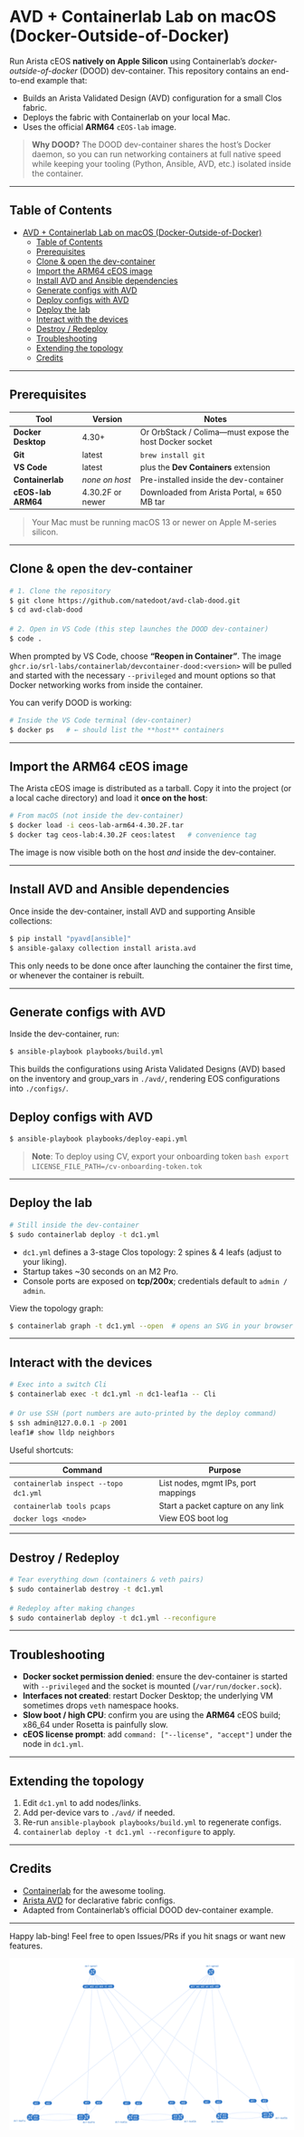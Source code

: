 # AVD + Containerlab Lab on macOS (Docker-Outside-of-Docker)

Run Arista cEOS **natively on Apple Silicon** using Containerlab’s *docker-outside-of-docker* (DOOD) dev-container.  This repository contains an end-to-end example that:

- Builds an Arista Validated Design (AVD) configuration for a small Clos fabric.
- Deploys the fabric with Containerlab on your local Mac.
- Uses the official **ARM64** `cEOS-lab` image.

> **Why DOOD?**   The DOOD dev-container shares the host’s Docker daemon, so you can run networking containers at full native speed while keeping your tooling (Python, Ansible, AVD, etc.) isolated inside the container.

---

## Table of Contents

- [AVD + Containerlab Lab on macOS (Docker-Outside-of-Docker)](#avd--containerlab-lab-on-macos-docker-outside-of-docker)
  - [Table of Contents](#table-of-contents)
  - [Prerequisites](#prerequisites)
  - [Clone \& open the dev-container](#clone--open-the-dev-container)
  - [Import the ARM64 cEOS image](#import-the-arm64-ceos-image)
  - [Install AVD and Ansible dependencies](#install-avd-and-ansible-dependencies)
  - [Generate configs with AVD](#generate-configs-with-avd)
  - [Deploy configs with AVD](#deploy-configs-with-avd)
  - [Deploy the lab](#deploy-the-lab)
  - [Interact with the devices](#interact-with-the-devices)
  - [Destroy / Redeploy](#destroy--redeploy)
  - [Troubleshooting](#troubleshooting)
  - [Extending the topology](#extending-the-topology)
  - [Credits](#credits)

---

## Prerequisites

| Tool               | Version          | Notes                                                   |
| ------------------ | ---------------- | ------------------------------------------------------- |
| **Docker Desktop** | 4.30+            | Or OrbStack / Colima—must expose the host Docker socket |
| **Git**            | latest           | `brew install git`                                      |
| **VS Code**        | latest           | plus the **Dev Containers** extension                   |
| **Containerlab**   | *none on host*   | Pre-installed inside the dev-container                  |
| **cEOS-lab ARM64** | 4.30.2F or newer | Downloaded from Arista Portal, ≈ 650 MB tar             |

> Your Mac must be running macOS 13 or newer on Apple M-series silicon.

---

## Clone & open the dev-container

```bash
# 1. Clone the repository
$ git clone https://github.com/natedoot/avd-clab-dood.git
$ cd avd-clab-dood

# 2. Open in VS Code (this step launches the DOOD dev-container)
$ code .
```

When prompted by VS Code, choose **“Reopen in Container”**.  The image `ghcr.io/srl-labs/containerlab/devcontainer-dood:<version>` will be pulled and started with the necessary `--privileged` and mount options so that Docker networking works from inside the container.

You can verify DOOD is working:

```bash
# Inside the VS Code terminal (dev-container)
$ docker ps   # ← should list the **host** containers
```

---

## Import the ARM64 cEOS image

The Arista cEOS image is distributed as a tarball.  Copy it into the project (or a local cache directory) and load it **once on the host**:

```bash
# From macOS (not inside the dev-container)
$ docker load -i ceos-lab-arm64-4.30.2F.tar
$ docker tag ceos-lab:4.30.2F ceos:latest   # convenience tag
```

The image is now visible both on the host *and* inside the dev-container.

---

## Install AVD and Ansible dependencies

Once inside the dev-container, install AVD and supporting Ansible collections:

```bash
$ pip install "pyavd[ansible]"
$ ansible-galaxy collection install arista.avd
```

This only needs to be done once after launching the container the first time, or whenever the container is rebuilt.

---

## Generate configs with AVD

Inside the dev-container, run:

```bash
$ ansible-playbook playbooks/build.yml
```

This builds the configurations using Arista Validated Designs (AVD) based on the inventory and group\_vars in `./avd/`, rendering EOS configurations into `./configs/`.

## Deploy configs with AVD

```bash
$ ansible-playbook playbooks/deploy-eapi.yml
```

> **Note**: To deploy using CV, export your onboarding token ```bash export LICENSE_FILE_PATH=/cv-onboarding-token.tok```

---

## Deploy the lab

```bash
# Still inside the dev-container
$ sudo containerlab deploy -t dc1.yml
```

- `dc1.yml` defines a 3-stage Clos topology: 2 spines & 4 leafs (adjust to your liking).
- Startup takes \~30 seconds on an M2 Pro.
- Console ports are exposed on **tcp/200x**; credentials default to `admin / admin`.

View the topology graph:

```bash
$ containerlab graph -t dc1.yml --open  # opens an SVG in your browser
```

---

## Interact with the devices

```bash
# Exec into a switch Cli
$ containerlab exec -t dc1.yml -n dc1-leaf1a -- Cli

# Or use SSH (port numbers are auto-printed by the deploy command)
$ ssh admin@127.0.0.1 -p 2001
leaf1# show lldp neighbors
```

Useful shortcuts:

| Command                               | Purpose                             |
| ------------------------------------- | ----------------------------------- |
| `containerlab inspect --topo dc1.yml` | List nodes, mgmt IPs, port mappings |
| `containerlab tools pcaps`            | Start a packet capture on any link  |
| `docker logs <node>`                  | View EOS boot log                   |

---

## Destroy / Redeploy

```bash
# Tear everything down (containers & veth pairs)
$ sudo containerlab destroy -t dc1.yml

# Redeploy after making changes
$ sudo containerlab deploy -t dc1.yml --reconfigure
```

---

## Troubleshooting

- **Docker socket permission denied**: ensure the dev-container is started with `--privileged` and the socket is mounted (`/var/run/docker.sock`).
- **Interfaces not created**: restart Docker Desktop; the underlying VM sometimes drops `veth` namespace hooks.
- **Slow boot / high CPU**: confirm you are using the **ARM64** cEOS build; x86\_64 under Rosetta is painfully slow.
- **cEOS license prompt**: add `command: ["--license", "accept"]` under the node in `dc1.yml`.

---

## Extending the topology

1. Edit `dc1.yml` to add nodes/links.
2. Add per-device vars to `./avd/` if needed.
3. Re-run `ansible-playbook playbooks/build.yml` to regenerate configs.
4. `containerlab deploy -t dc1.yml --reconfigure` to apply.

---

## Credits

- [Containerlab](https://containerlab.dev) for the awesome tooling.
- [Arista AVD](https://avd.arista.com) for declarative fabric configs.
- Adapted from Containerlab’s official DOOD dev-container example.

---

Happy lab-bing!  Feel free to open Issues/PRs if you hit snags or want new features.

![Topology Diagram](assets/clab-dc1-topo.png)
